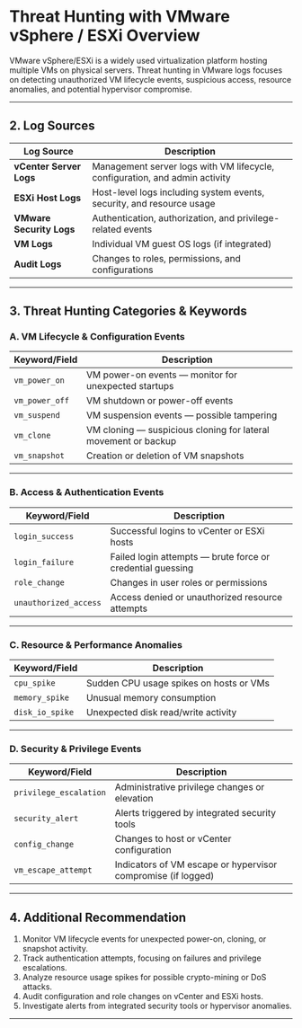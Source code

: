 # Threat Hunting with VMware vSphere / ESXi Overview

VMware vSphere/ESXi is a widely used virtualization platform hosting multiple VMs on physical servers. Threat hunting in VMware logs focuses on detecting unauthorized VM lifecycle events, suspicious access, resource anomalies, and potential hypervisor compromise.

---

## 2. Log Sources

| Log Source                | Description                                                           |
|--------------------------|-----------------------------------------------------------------------|
| **vCenter Server Logs**   | Management server logs with VM lifecycle, configuration, and admin activity |
| **ESXi Host Logs**        | Host-level logs including system events, security, and resource usage  |
| **VMware Security Logs**  | Authentication, authorization, and privilege-related events           |
| **VM Logs**               | Individual VM guest OS logs (if integrated)                          |
| **Audit Logs**            | Changes to roles, permissions, and configurations                     |

---

## 3. Threat Hunting Categories & Keywords

### A. VM Lifecycle & Configuration Events

| Keyword/Field             | Description                                                       |
|--------------------------|-------------------------------------------------------------------|
| `vm_power_on`            | VM power-on events — monitor for unexpected startups              |
| `vm_power_off`           | VM shutdown or power-off events                                   |
| `vm_suspend`             | VM suspension events — possible tampering                        |
| `vm_clone`               | VM cloning — suspicious cloning for lateral movement or backup   |
| `vm_snapshot`            | Creation or deletion of VM snapshots                              |

---

### B. Access & Authentication Events

| Keyword/Field             | Description                                                       |
|--------------------------|-------------------------------------------------------------------|
| `login_success`          | Successful logins to vCenter or ESXi hosts                        |
| `login_failure`          | Failed login attempts — brute force or credential guessing       |
| `role_change`            | Changes in user roles or permissions                              |
| `unauthorized_access`    | Access denied or unauthorized resource attempts                   |

---

### C. Resource & Performance Anomalies

| Keyword/Field             | Description                                                       |
|--------------------------|-------------------------------------------------------------------|
| `cpu_spike`              | Sudden CPU usage spikes on hosts or VMs                          |
| `memory_spike`           | Unusual memory consumption                                        |
| `disk_io_spike`          | Unexpected disk read/write activity                               |

---

### D. Security & Privilege Events

| Keyword/Field             | Description                                                       |
|--------------------------|-------------------------------------------------------------------|
| `privilege_escalation`   | Administrative privilege changes or elevation                     |
| `security_alert`         | Alerts triggered by integrated security tools                    |
| `config_change`          | Changes to host or vCenter configuration                          |
| `vm_escape_attempt`      | Indicators of VM escape or hypervisor compromise (if logged)     |

---

## 4. Additional Recommendation

1. Monitor VM lifecycle events for unexpected power-on, cloning, or snapshot activity.  
2. Track authentication attempts, focusing on failures and privilege escalations.  
3. Analyze resource usage spikes for possible crypto-mining or DoS attacks.  
4. Audit configuration and role changes on vCenter and ESXi hosts.  
5. Investigate alerts from integrated security tools or hypervisor anomalies.  

---

